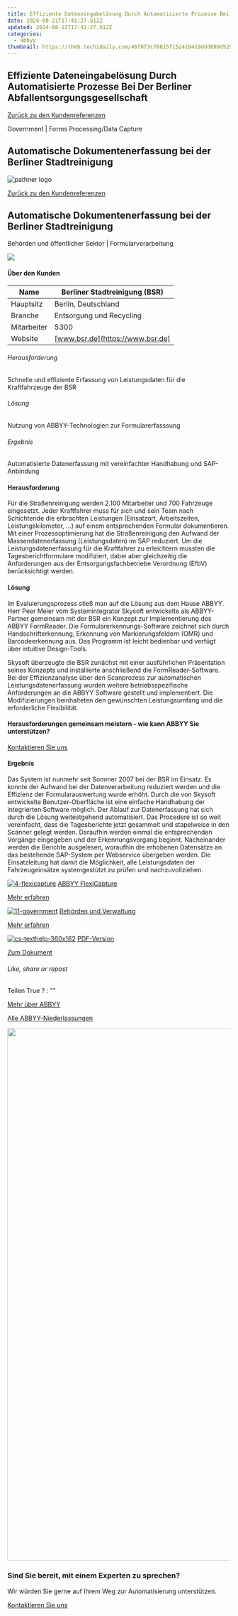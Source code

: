 ```yaml
---
title: Effiziente Dateneingabelösung Durch Automatisierte Prozesse Bei Der Berliner Abfallentsorgungsgesellschaft
date: 2024-08-21T17:41:27.512Z
updated: 2024-08-22T17:41:27.512Z
categories:
  - abbyy
thumbnail: https://thmb.techidaily.com/46f8f3c70815f152419419ddd699d5297d1d12c7e29c16f1ef4c1543e402a7a3.jpg
---
```


## Effiziente Dateneingabelösung Durch Automatisierte Prozesse Bei Der Berliner Abfallentsorgungsgesellschaft

[Zurück zu den Kundenreferenzen](https://tools.techidaily.com/abbyy/products/)

Government | Forms Processing/Data Capture

## Automatische Dokumentenerfassung bei der Berliner Stadtreinigung

![pathner logo](https://content.abbyy.com/-/media/project/abbyy/abbyy/logos-white/de/71949.png?h=40&iar=0&w=120)

[Zurück zu den Kundenreferenzen](https://tools.techidaily.com/abbyy/products/)

## Automatische Dokumentenerfassung bei der Berliner Stadtreinigung

Behörden und öffentlicher Sektor | Formularverarbeitung 

![](https://static1.abbyy.com/abbyycommedia/15248/4208e_images_cs_bankstream556x303.png) 

#### Über den Kunden

| Name        | Berliner Stadtreinigung (BSR)    |
| ----------- | -------------------------------- |
| Hauptsitz   | Berlin, Deutschland              |
| Branche     | Entsorgung und Recycling         |
| Mitarbeiter | 5300                             |
| Website     | [www.bsr.de](https://www.bsr.de) |

###### Herausforderung

Schnelle und effiziente Erfassung von Leistungsdaten für die Kraftfahrzeuge der BSR  

###### Lösung

Nutzung von ABBYY-Technologien zur Formularerfasssung  

###### Ergebnis

Automatisierte Datenerfassung mit vereinfachter Handhabung und SAP-Anbindung  

#### Herausforderung

Für die Straßenreinigung werden 2.100 Mitarbeiter und 700 Fahrzeuge eingesetzt. Jeder Kraftfahrer muss für sich und sein Team nach Schichtende die erbrachten Leistungen (Einsatzort, Arbeitszeiten, Leistungskilometer, …) auf einem entsprechenden Formular dokumentieren. Mit einer Prozessoptimierung hat die Straßenreinigung den Aufwand der Massendatenerfassung (Leistungsdaten) im SAP reduziert. Um die Leistungsdatenerfassung für die Kraftfahrer zu erleichtern mussten die Tagesberichtformulare modifiziert, dabei aber gleichzeitig die Anforderungen aus der Entsorgungsfachbetriebe Verordnung (EfbV) berücksichtigt werden.

#### Lösung

Im Evaluierungsprozess stieß man auf die Lösung aus dem Hause ABBYY. Herr Peer Meier vom Systemintegrator Skysoft entwickelte als ABBYY-Partner gemeinsam mit der BSR ein Konzept zur Implementierung des ABBYY FormReader. Die Formularerkennungs-Software zeichnet sich durch Handschrifterkennung, Erkennung von Markierungsfeldern (OMR) und Barcodeerkennung aus. Das Programm ist leicht bedienbar und verfügt über intuitive Design-Tools.

Skysoft überzeugte die BSR zunächst mit einer ausführlichen Präsentation seines Konzepts und installierte anschließend die FormReader-Software. Bei der Effizienzanalyse über den Scanprozess zur automatischen Leistungsdatenerfassung wurden weitere betriebsspezifische Anforderungen an die ABBYY Software gestellt und implementiert. Die Modifizierungen beinhalteten den gewünschten Leistungsumfang und die erforderliche Flexibilität.

#### Herausforderungen gemeinsam meistern - wie kann ABBYY Sie unterstützen?  

[Kontaktieren Sie uns](https://tools.techidaily.com/abbyy/products/) 

#### Ergebnis

Das System ist nunmehr seit Sommer 2007 bei der BSR im Einsatz. Es konnte der Aufwand bei der Datenverarbeitung reduziert werden und die Effizienz der Formularauswertung wurde erhöht. Durch die von Skysoft entwickelte Benutzer-Oberfläche ist eine einfache Handhabung der integrierten Software möglich. Der Ablauf zur Datenerfassung hat sich durch die Lösung weitestgehend automatisiert. Das Procedere ist so weit vereinfacht, dass die Tagesberichte jetzt gesammelt und stapelweise in den Scanner gelegt werden. Daraufhin werden einmal die entsprechenden Vorgänge eingegeben und der Erkennungsvorgang beginnt. Nacheinander werden die Berichte ausgelesen, woraufhin die erhobenen Datensätze an das bestehende SAP-System per Webservice übergeben werden. Die Einsatzleitung hat damit die Möglichkeit, alle Leistungsdaten der Fahrzeugeinsätze systemgestützt zu prüfen und nachzuvollziehen.

[![4-flexicapture](https://static2.abbyy.com/abbyycommedia/21380/4-flexicapture.jpg)](https://tools.techidaily.com/abbyy/products/) [ABBYY FlexiCapture](https://tools.techidaily.com/abbyy/products/) 

[Mehr erfahren](https://tools.techidaily.com/abbyy/products/) 

[![11-government](https://static2.abbyy.com/abbyycommedia/14361/11-government.jpg)](https://tools.techidaily.com/abbyy/products/) [Behörden und Verwaltung](https://tools.techidaily.com/abbyy/products/) 

[Mehr erfahren](https://tools.techidaily.com/abbyy/products/) 

[![cs-texthelp-360x162](https://static2.abbyy.com/abbyycommedia/15361/cs-texthelp-360x162.jpg)](https://static1.abbyy.com/abbyycommedia/7989/fallstudie-bsr-abfallwirtschaft-de.pdf "PDF-Version") [PDF-Version](https://static1.abbyy.com/abbyycommedia/7989/fallstudie-bsr-abfallwirtschaft-de.pdf "PDF-Version") 

[Zum Dokument](https://static1.abbyy.com/abbyycommedia/7989/fallstudie-bsr-abfallwirtschaft-de.pdf "PDF-Version") 

###### Like, share or repost

Teilen  True ?  : "" 

[Mehr über ABBYY](https://tools.techidaily.com/abbyy/products/) 

[Alle ABBYY-Niederlassungen](https://tools.techidaily.com/abbyy/products/) 

<!-- affiliate ads begin -->
<a href="https://ukaidot.sjv.io/c/5597632/1793233/19578" target="_top" id="1793233"><img src="//a.impactradius-go.com/display-ad/19578-1793233" border="0" alt="" width="1200" height="1200"/></a><img height="0" width="0" src="https://imp.pxf.io/i/5597632/1793233/19578" style="position:absolute;visibility:hidden;" border="0" />
<!-- affiliate ads end -->
### Sind Sie bereit, mit einem Experten zu sprechen?

Wir würden Sie gerne auf Ihrem Weg zur Automatisierung unterstützen.

[Kontaktieren Sie uns](https://tools.techidaily.com/abbyy/products/)

<ins class="adsbygoogle"
     style="display:block"
     data-ad-format="autorelaxed"
     data-ad-client="ca-pub-7571918770474297"
     data-ad-slot="1223367746"></ins>



<ins class="adsbygoogle"
     style="display:block"
     data-ad-client="ca-pub-7571918770474297"
     data-ad-slot="8358498916"
     data-ad-format="auto"
     data-full-width-responsive="true"></ins>


